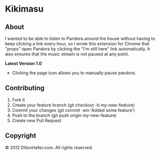 # Kikimasu

## About

I wanted to be able to listen to Pandora around the house without having to keep clicking a link every hour, so I wrote this extension for Chrome that "props" open Pandora by clicking the "I'm still here" link automatically. It also ensures that the music stream is not paused at any point. 

**Latest Version 1.0**
* Clicking the page icon allows you to manually pause pandora.

## Contributing
1. Fork it
2. Create your feature branch (git checkout -b my-new-feature)
3. Commit your changes (git commit -am 'Added some feature')
4. Push to the branch (git push origin my-new-feature)
5. Create new Pull Request

## Copyright

© 2012 DillonHafer.com. All rights reserved.
